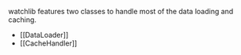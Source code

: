 watchlib features two classes to handle most of the data loading and caching.

- [[DataLoader]]
- [[CacheHandler]]